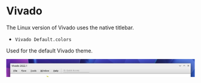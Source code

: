 # Vivado

The Linux version of Vivado uses the native titlebar.

- `Vivado Default.colors`

Used for the default Vivado theme.

![](default.png)
